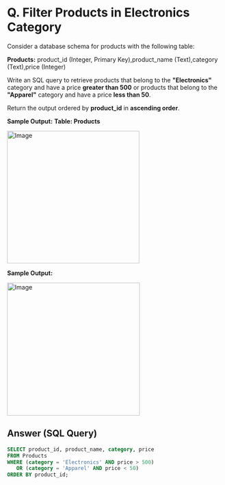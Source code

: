 # Q. Filter Products in Electronics Category

Consider a database schema for products with the following table:

**Products:** product_id (Integer, Primary Key),product_name (Text),category (Text),price (Integer)

Write an SQL query to retrieve products that belong to the **"Electronics"** category and have a price **greater than 500** or products that belong to the **"Apparel"** category and have a price **less than 50**.

Return the output ordered by **product_id** in **ascending order**.

**Sample Output:**
**Table: Products**

<img width="309" alt="Image" src="https://github.com/user-attachments/assets/beadf09c-3a62-4b2f-966b-46f929afe19a" />

**Sample Output:**

<img width="310" alt="Image" src="https://github.com/user-attachments/assets/281475c0-4d86-44de-a082-f9f93ad70fb3" />

## Answer (SQL Query)

```sql
SELECT product_id, product_name, category, price
FROM Products
WHERE (category = 'Electronics' AND price > 500)
   OR (category = 'Apparel' AND price < 50)
ORDER BY product_id;
